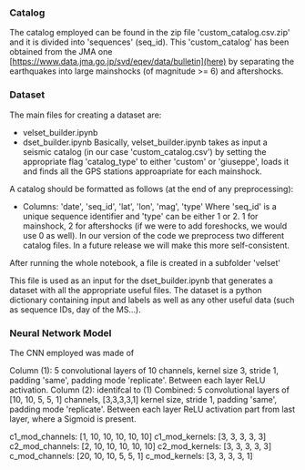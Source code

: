 ### Catalog
The catalog employed can be found in the zip file 'custom_catalog.csv.zip' and it is divided into 'sequences' (seq_id). This 'custom_catalog' has been obtained from the JMA one [https://www.data.jma.go.jp/svd/eqev/data/bulletin](here) by separating the earthquakes into large mainshocks (of magnitude >= 6) and aftershocks.

### Dataset
The main files for creating a dataset are:
- velset_builder.ipynb
- dset_builder.ipynb
Basically, velset_builder.ipynb takes as input a seismic catalog (in our case 'custom_catalog.csv') by setting the appropriate flag 'catalog_type' to either 'custom' or 'giuseppe', loads it and finds all the GPS stations approapriate for each mainshock.

A catalog should be formatted as follows (at the end of any preprocessing):
- Columns: 'date', 'seq_id', 'lat', 'lon', 'mag', 'type'
Where 'seq_id' is a unique sequence identifier and 'type' can be either 1 or 2. 1 for mainshock, 2 for aftershocks (if we were to add foreshocks, we would use 0 as well).
In our version of the code we preprocess two different catalog files. In a future release we will make this more self-consistent.

After running the whole notebook, a file is created in a subfolder 'velset'

This file is used as an input for the dset_builder.ipynb that generates a dataset with all the appropriate useful files.
The dataset is a python dictionary containing input and labels as well as any other useful data (such as sequence IDs, day of the MS...).


### Neural Network Model

The CNN employed was made of

Column (1): 5 convolutional layers of 10 channels, kernel size 3, stride 1, padding 'same', padding mode 'replicate'. Between each layer ReLU activation.
Column (2): identifcal to (1)
Combined: 5 convolutional layers of [10, 10, 5, 5, 1] channels, [3,3,3,3,1] kernel size, stride 1, padding 'same', padding mode 'replicate'. Between each layer ReLU activation part from last layer, where a Sigmoid is present.


c1_mod_channels: [1, 10, 10, 10, 10, 10]
c1_mod_kernels: [3, 3, 3, 3, 3]
c2_mod_channels: [2, 10, 10, 10, 10, 10]
c2_mod_kernels: [3, 3, 3, 3, 3]
c_mod_channels: [20, 10, 10, 5, 5, 1]
c_mod_kernels: [3, 3, 3, 3, 1]




